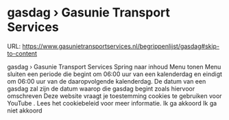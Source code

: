 # gasdag › Gasunie Transport Services

URL: https://www.gasunietransportservices.nl/begrippenlijst/gasdag#skip-to-content

gasdag › Gasunie Transport Services
Spring naar inhoud
Menu tonen
Menu sluiten
een periode die begint om 06:00
uur
van een kalenderdag en eindigt om 06:00
uur
van de daaropvolgende kalenderdag. De datum van een gasdag zal zijn de datum waarop die gasdag begint zoals hiervoor omschreven
Deze website vraagt je toestemming cookies te gebruiken voor
YouTube
. Lees het
cookiebeleid
voor meer informatie.
Ik ga akkoord
Ik ga niet akkoord